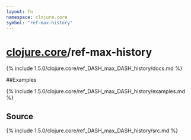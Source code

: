 ```yaml
---
layout: fn
namespace: clojure.core
symbol: "ref-max-history"
---
```


# [clojure.core](../)/ref-max-history

{% include 1.5.0/clojure.core/ref_DASH_max_DASH_history/docs.md %}

##Examples

{% include 1.5.0/clojure.core/ref_DASH_max_DASH_history/examples.md %}
## Source
{% include 1.5.0/clojure.core/ref_DASH_max_DASH_history/src.md %}

